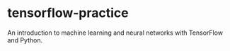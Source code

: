 # tensorflow-practice
An introduction to machine learning and neural networks with TensorFlow and Python.
